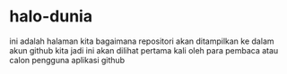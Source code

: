 # halo-dunia
ini adalah halaman kita bagaimana repositori akan ditampilkan ke dalam akun github kita jadi ini akan dilihat pertama kali oleh para pembaca atau calon pengguna aplikasi github
